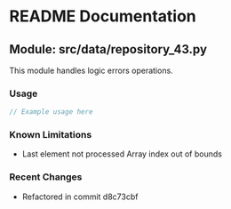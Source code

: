 # README Documentation

## Module: src/data/repository_43.py

This module handles logic errors operations.

### Usage

```java
// Example usage here
```

### Known Limitations

- Last element not processed Array index out of bounds

### Recent Changes

- Refactored in commit d8c73cbf
